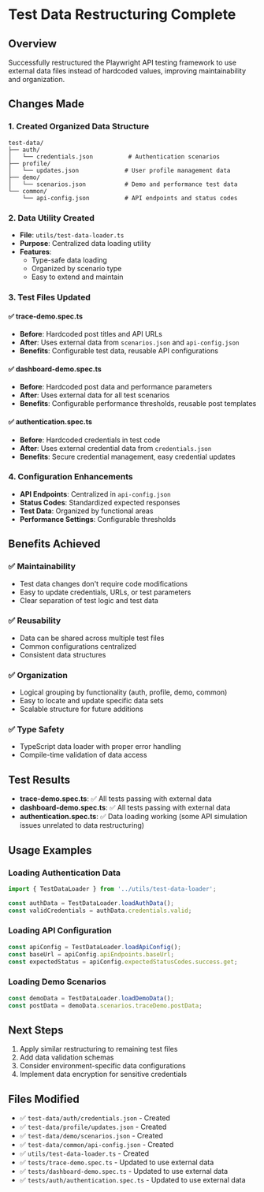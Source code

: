 # Test Data Restructuring Complete

## Overview
Successfully restructured the Playwright API testing framework to use external data files instead of hardcoded values, improving maintainability and organization.

## Changes Made

### 1. Created Organized Data Structure
```
test-data/
├── auth/
│   └── credentials.json          # Authentication scenarios
├── profile/
│   └── updates.json             # User profile management data
├── demo/
│   └── scenarios.json           # Demo and performance test data
└── common/
    └── api-config.json          # API endpoints and status codes
```

### 2. Data Utility Created
- **File**: `utils/test-data-loader.ts`
- **Purpose**: Centralized data loading utility
- **Features**:
  - Type-safe data loading
  - Organized by scenario type
  - Easy to extend and maintain

### 3. Test Files Updated

#### ✅ trace-demo.spec.ts
- **Before**: Hardcoded post titles and API URLs
- **After**: Uses external data from `scenarios.json` and `api-config.json`
- **Benefits**: Configurable test data, reusable API configurations

#### ✅ dashboard-demo.spec.ts  
- **Before**: Hardcoded post data and performance parameters
- **After**: Uses external data for all test scenarios
- **Benefits**: Configurable performance thresholds, reusable post templates

#### ✅ authentication.spec.ts
- **Before**: Hardcoded credentials in test code
- **After**: Uses external credential data from `credentials.json`
- **Benefits**: Secure credential management, easy credential updates

### 4. Configuration Enhancements
- **API Endpoints**: Centralized in `api-config.json`
- **Status Codes**: Standardized expected responses
- **Test Data**: Organized by functional areas
- **Performance Settings**: Configurable thresholds

## Benefits Achieved

### ✅ Maintainability
- Test data changes don't require code modifications
- Easy to update credentials, URLs, or test parameters
- Clear separation of test logic and test data

### ✅ Reusability  
- Data can be shared across multiple test files
- Common configurations centralized
- Consistent data structures

### ✅ Organization
- Logical grouping by functionality (auth, profile, demo, common)
- Easy to locate and update specific data sets
- Scalable structure for future additions

### ✅ Type Safety
- TypeScript data loader with proper error handling
- Compile-time validation of data access

## Test Results
- **trace-demo.spec.ts**: ✅ All tests passing with external data
- **dashboard-demo.spec.ts**: ✅ All tests passing with external data  
- **authentication.spec.ts**: ✅ Data loading working (some API simulation issues unrelated to data restructuring)

## Usage Examples

### Loading Authentication Data
```typescript
import { TestDataLoader } from '../utils/test-data-loader';

const authData = TestDataLoader.loadAuthData();
const validCredentials = authData.credentials.valid;
```

### Loading API Configuration
```typescript
const apiConfig = TestDataLoader.loadApiConfig();
const baseUrl = apiConfig.apiEndpoints.baseUrl;
const expectedStatus = apiConfig.expectedStatusCodes.success.get;
```

### Loading Demo Scenarios
```typescript
const demoData = TestDataLoader.loadDemoData();
const postData = demoData.scenarios.traceDemo.postData;
```

## Next Steps
1. Apply similar restructuring to remaining test files
2. Add data validation schemas
3. Consider environment-specific data configurations
4. Implement data encryption for sensitive credentials

## Files Modified
- ✅ `test-data/auth/credentials.json` - Created
- ✅ `test-data/profile/updates.json` - Created  
- ✅ `test-data/demo/scenarios.json` - Created
- ✅ `test-data/common/api-config.json` - Created
- ✅ `utils/test-data-loader.ts` - Created
- ✅ `tests/trace-demo.spec.ts` - Updated to use external data
- ✅ `tests/dashboard-demo.spec.ts` - Updated to use external data
- ✅ `tests/auth/authentication.spec.ts` - Updated to use external data
